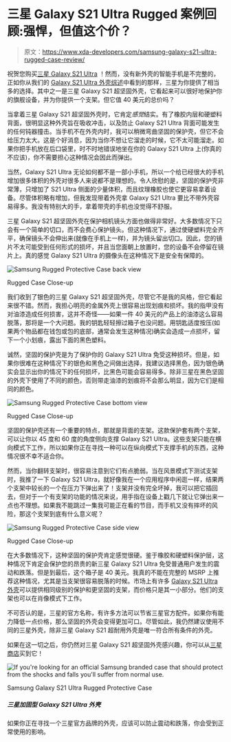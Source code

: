 # 三星 Galaxy S21 Ultra Rugged 案例回顾:强悍，但值这个价？

> 原文：<https://www.xda-developers.com/samsung-galaxy-s21-ultra-rugged-case-review/>

祝贺您购买[三星 Galaxy S21 Ultra](https://www.xda-developers.com/samsung-galaxy-s21/) ！然而，没有新外壳的智能手机是不完整的，正如你从我们的 [Galaxy S21 Ultra 外壳综述](https://www.xda-developers.com/best-galaxy-s21-ultra-cases/)中看到的那样，三星为你提供了相当多的选择。其中之一是三星 Galaxy S21 超坚固外壳，它看起来可以很好地保护你的旗舰设备，并为你提供一个支架。但它值 40 美元的总价吗？

当拿着三星 Galaxy S21 超坚固外壳时，它肯定*感觉*结实。有了橡胶内层和硬塑料背面，很明显这种外壳旨在吸收冲击，以及防止 Galaxy S21 Ultra 背面可能发生的任何钝器撞击。当手机不在外壳内时，我可以稍微弯曲坚固的保护壳，但它不会给压力太大。这是个好消息，因为当你不想让它溜走的时候，它不太可能溜走。如果你把手机放在后口袋里，时不时地错误地坐在你的 Galaxy S21 Ultra 上(你真的不应该)，你不需要担心这种情况会因此而弹出。

当然，Galaxy S21 Ultra 无论如何都不是一部小手机，所以一个给已经很大的手机增加很多体积的外壳对很多人来说都不是理想的。令人欣慰的是，坚固的保护壳非常薄，只增加了 S21 Ultra 侧面的少量体积，而且纹理橡胶也使它更容易拿着设备。尽管体积略有增加，但我发现带着外壳拿 Galaxy S21 Ultra 要比不带外壳容易得多。我没有特别大的手，拿着带壳的手机也没觉得不舒服。

三星 Galaxy S21 超坚固外壳在保护相机镜头方面也做得非常好。大多数情况下只会有一个简单的切口，而不会费心保护镜头。但这种情况下，通过使硬塑料完全齐平，确保镜头不会伸出来(就像在手机上一样)，并为镜头留出切口。因此，您的镜片不太可能受到任何形式的损坏，并且当您面朝上放置时，您的设备不会停留在镜片上。真的感觉 Galaxy S21 Ultra 的摄像头在这种情况下是安全有保障的。

 <picture>![Samsung Rugged Protective Case back view](img/015d8ada9002a33d2105039db4b348f7.png)</picture> 

Rugged Case Close-up

我们收到了银色的三星 Galaxy S21 超坚固外壳，尽管它不是我的风格，但它看起来很不错。然而，我担心明亮的金属外壳上很容易出现划痕和损坏。我的指甲没有对油漆造成任何损害，这并不奇怪——如果一件 40 美元的产品上的油漆这么容易脱落，那将是一个大问题。我的钥匙轻轻擦过箱子也没问题。用钥匙适度按压(如果两个物品都在钱包或包的底部，通常会发生这种情况)确实会造成一点损坏，留下一个小划痕，露出下面的黑色塑料。

诚然，坚固的保护壳是为了保护你的 Galaxy S21 Ultra 免受这种损坏。但是，如果你很难在这种情况下的银色和黑色之间做出选择，我建议选择黑色，因为银色确实会显示出你的情况下的任何损坏，比黑色可能会容易得多。除非三星在黑色坚固的外壳下使用了不同的颜色，否则带走油漆的划痕将不会那么明显，因为它们是相同的颜色。

 <picture>![Samsung Rugged Protective Case bottom view](img/07cb30ba2a32f1ec1fe90b74c4aa35ba.png)</picture> 

Rugged Case Close-up

坚固的保护壳还有一个重要的特点，那就是背面的支架。这款保护套有两个支架，可以让你以 45 度和 60 度的角度侧向支撑 Galaxy S21 Ultra。这些支架只能在横向模式下工作，所以如果你正在寻找一种可以在纵向模式下支撑手机的东西，这种情况很不幸不适合你。

然而，当你翻转支架时，很容易注意到它们有点脆弱。当在风景模式下测试支架时，我推了一下 Galaxy S21 Ultra，就好像我在一个应用程序中闲逛一样，结果两个支架中较长的一个在压力下弹出来了！支架并没有完全坏掉，我可以把它插回去，但对于一个有支架的功能的情况来说，用手指在设备上戳几下就让它弹出来一点也不理想。如果我不能跳过一集我可能正在看的节目，而手机又没有摔坏的风险，那这个支架到底有什么意义呢？

 <picture>![Samsung Rugged Protective Case side view](img/f179bea23d88b3a7d88f43f262c469ce.png)</picture> 

Rugged Case Close-up

在大多数情况下，这种坚固的保护壳肯定感觉很硬。鉴于橡胶和硬塑料保护层，这种情况下肯定会保护您的昂贵的新三星 Galaxy S21 Ultra 免受普通用户发生的震动和跌落。但是到最后，这个箱子是 40 美元。我真的不能在完整的 MSRP 上推荐这种情况，尤其是当支架很容易脱落的时候。市场上有许多 [Galaxy S21 Ultra 外壳](https://www.xda-developers.com/best-galaxy-s21-ultra-cases/)可以提供相同级别的保护和更坚固的支架，而价格只是其一小部分。他们的支架也可以在肖像模式下工作。

不可否认的是，三星的官方名称，有许多方法可以节省三星官方配件。如果你有能力降低一点价格，那么坚固的外壳会变得更加可口。尽管如此，我仍然建议使用不同的三星外壳，除非三星 Galaxy S21 超耐用外壳是唯一符合所有条件的外壳。

如果在这一切之后，你仍然对三星 Galaxy S21 超坚固外壳感兴趣，你可以从[三星商店](https://shop-links.co/1733792339903687131?u1=49f85fd7-566f-4394-8ef0-cb11dcc7f034)买到它！

 <picture>![If you're looking for an official Samsung branded case that should protect from the shocks and falls you'll suffer from normal use.](img/9bf85e73c2a8528224f80867cfd3e23f.png)</picture> 

Samsung Galaxy S21 Ultra Rugged Protective Case

##### 三星加固型 Galaxy S21 Ultra 外壳

如果你正在寻找一个三星官方品牌的外壳，应该可以防止震动和跌落，你会受到正常使用的影响。